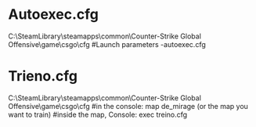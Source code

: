 # Autoexec.cfg
C:\SteamLibrary\steamapps\common\Counter-Strike Global Offensive\game\csgo\cfg
#Launch parameters -autoexec.cfg


# Trieno.cfg
C:\SteamLibrary\steamapps\common\Counter-Strike Global Offensive\game\csgo\cfg
#in the console: map de_mirage (or the map you want to train)
#inside the map, Console: exec treino.cfg
